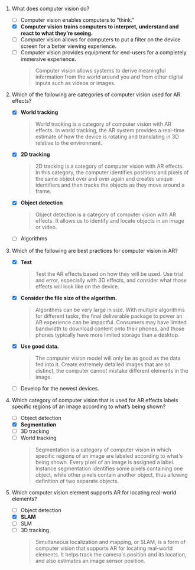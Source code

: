 1. What does computer vision do?

   - [ ] Computer vision enables computers to “think.”
   - [x] **Computer vision trains computers to interpret, understand and react to what they’re seeing.**
   - [ ] Computer vision allows for computers to put a filter on the device screen for a better viewing experience.
   - [ ] Computer vision provides equipment for end-users for a completely immersive experience.
     > Computer vision allows systems to derive meaningful information from the world around you and from other digital inputs such as videos or images.

2. Which of the following are categories of computer vision used for AR effects?

   - [x] **World tracking**
     > World tracking is a category of computer vision with AR effects. In world tracking, the AR system provides a real-time estimate of how the device is rotating and translating in 3D relative to the environment.
   - [x] **2D tracking**
     > 2D tracking is a category of computer vision with AR effects. In this category, the computer identifies positions and pixels of the same object over and over again and creates unique identifiers and then tracks the objects as they move around a frame.
   - [x] **Object detection**
     > Object detection is a category of computer vision with AR effects. It allows us to identify and locate objects in an image or video.
   - [ ] Algorithms

3. Which of the following are best practices for computer vision in AR?

   - [x] **Test**
     > Test the AR effects based on how they will be used. Use trial and error, especially with 3D effects, and consider what those effects will look like on the device.
   - [x] **Consider the file size of the algorithm.**
     > Algorithms can be very large in size. With multiple algorithms for different tasks, the final deliverable package to power an AR experience can be impactful. Consumers may have limited bandwidth to download content onto their phones, and those phones typically have more limited storage than a desktop.
   - [x] **Use good data.**
     > The computer vision model will only be as good as the data fed into it. Create extremely detailed images that are so distinct, the computer cannot mistake different elements in the image.
   - [ ] Develop for the newest devices.

4. Which category of computer vision that is used for AR effects labels specific regions of an image according to what’s being shown?

   - [ ] Object detection
   - [x] **Segmentation**
   - [ ] 3D tracking
   - [ ] World tracking
     > Segmentation is a category of computer vision in which specific regions of an image are labeled according to what's being shown. Every pixel of an image is assigned a label. Instance segmentation identifies some pixels containing one object, while other pixels contain another object, thus allowing definition of two separate objects.

5. Which computer vision element supports AR for locating real-world elements?

   - [ ] Object detection
   - [x] **SLAM**
   - [ ] SLM
   - [ ] 3D tracking
     > Simultaneous localization and mapping, or SLAM, is a form of computer vision that supports AR for locating real-world elements. It helps track the camera's position and its location, and also estimates an image sensor position.
